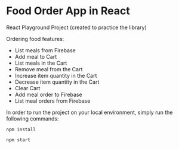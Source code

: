 # Food Order App in React

React Playground Project (created to practice the library)

Ordering food features:
- List meals from Firebase
- Add meal to Cart
- List meals in the Cart
- Remove meal from the Cart
- Increase item quantity in the Cart
- Decrease item quantity in the Cart
- Clear Cart
- Add meal order to Firebase
- List meal orders from Firebase

In order to run the project on your local environment, simply run the following commands:

`npm install`

`npm start`
